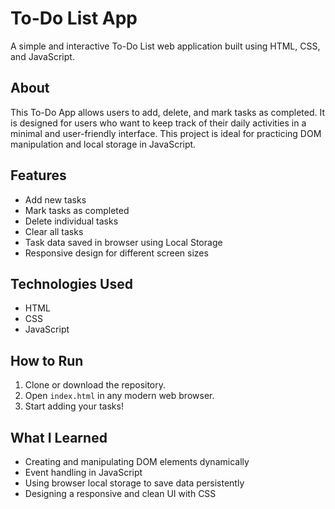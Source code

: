 # To-Do List App

A simple and interactive To-Do List web application built using HTML, CSS, and JavaScript.

## About

This To-Do App allows users to add, delete, and mark tasks as completed. It is designed for users who want to keep track of their daily activities in a minimal and user-friendly interface. This project is ideal for practicing DOM manipulation and local storage in JavaScript.

## Features

- Add new tasks  
- Mark tasks as completed  
- Delete individual tasks  
- Clear all tasks  
- Task data saved in browser using Local Storage  
- Responsive design for different screen sizes  

## Technologies Used

- HTML  
- CSS  
- JavaScript  

## How to Run

1. Clone or download the repository.  
2. Open `index.html` in any modern web browser.  
3. Start adding your tasks!

## What I Learned

- Creating and manipulating DOM elements dynamically  
- Event handling in JavaScript  
- Using browser local storage to save data persistently  
- Designing a responsive and clean UI with CSS  


